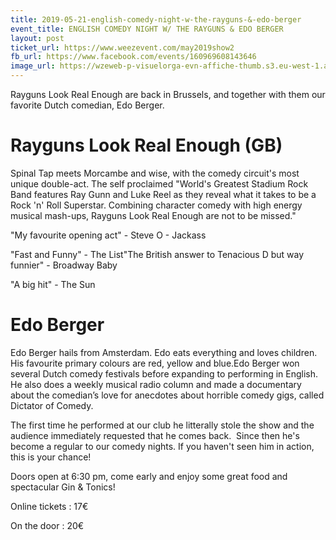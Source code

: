```yaml
---
title: 2019-05-21-english-comedy-night-w-the-rayguns-&-edo-berger
event_title: ENGLISH COMEDY NIGHT W/ THE RAYGUNS & EDO BERGER
layout: post
ticket_url: https://www.weezevent.com/may2019show2
fb_url: https://www.facebook.com/events/160969608143646
image_url: https://wzeweb-p-visuelorga-evn-affiche-thumb.s3.eu-west-1.amazonaws.com/affiche_372830.thumb53700.1535984329.jpg
---
```

Rayguns Look Real Enough are back in Brussels, and together with them our favorite Dutch comedian, Edo Berger.

# Rayguns Look Real Enough (GB)
Spinal Tap meets Morcambe and wise, with the comedy circuit's most unique double-act. The self proclaimed "World's Greatest Stadium Rock Band features Ray Gunn and Luke Reel as they reveal what it takes to be a Rock 'n' Roll Superstar. Combining character comedy with high energy musical mash-ups, Rayguns Look Real Enough are not to be missed."

"My favourite opening act" - Steve O - Jackass

"Fast and Funny" - The List"The British answer to Tenacious D but way funnier" - Broadway Baby

"A big hit" - The Sun

# Edo Berger
Edo Berger hails from Amsterdam. Edo eats everything and loves children. His favourite primary colours are red, yellow and blue.Edo Berger won several Dutch comedy festivals before expanding to performing in English. He also does a weekly musical radio column and made a documentary about the comedian’s love for anecdotes about horrible comedy gigs, called Dictator of Comedy.

The first time he performed at our club he litterally stole the show and the audience immediately requested that he comes back.  Since then he's become a regular to our comedy nights. If you haven't seen him in action, this is your chance!

Doors open at 6:30 pm, come early and enjoy some great food and spectacular Gin & Tonics!

Online tickets : 17€

On the door : 20€

